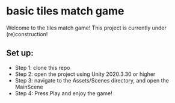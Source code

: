 # basic tiles match game

 Welcome to the tiles match game!
 This project is currently under (re)construction!


## Set up:
 - Step 1: clone this repo
 - Step 2: open the project using Unity 2020.3.30 or higher
 - Step 3: navigate to the Assets/Scenes directory, and open the MainScene
 - Step 4: Press Play and enjoy the game!
